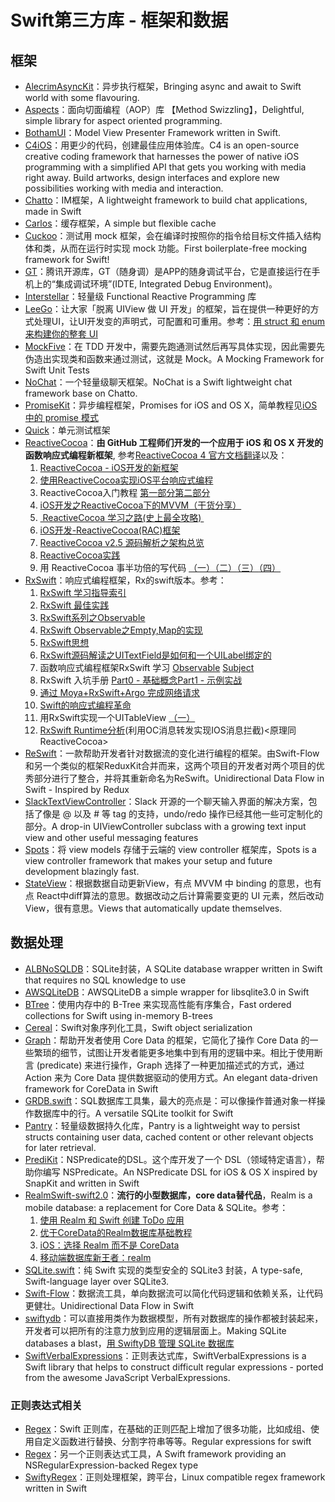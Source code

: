 # Swift第三方库 - 框架和数据
## 框架
- [AlecrimAsyncKit][1]：异步执行框架，Bringing async and await to Swift world with some flavouring.
- [Aspects][2]：面向切面编程（AOP）库 【Method Swizzling】，Delightful, simple library for aspect oriented programming.
- [BothamUI][3]：Model View Presenter Framework written in Swift.
- [C4iOS][4]：用更少的代码，创建最佳应用体验库。C4 is an open-source creative coding framework that harnesses the power of native iOS programming with a simplified API that gets you working with media right away. Build artworks, design interfaces and explore new possibilities working with media and interaction.
- [Chatto][5]：IM框架，A lightweight framework to build chat applications, made in Swift
- [Carlos][6]：缓存框架，A simple but flexible cache
- [Cuckoo][7]：测试用 mock 框架，会在编译时按照你的指令给目标文件插入结构体和类，从而在运行时实现 mock 功能。First boilerplate-free mocking framework for Swift!
- [GT][8]：腾讯开源库，GT（随身调）是APP的随身调试平台，它是直接运行在手机上的“集成调试环境”(IDTE, Integrated Debug Environment)。
- [Interstellar][9]：轻量级 Functional Reactive Programming 库
- [LeeGo][10]：让大家「脱离 UIView 做 UI 开发」的框架，旨在提供一种更好的方式处理UI，让UI开发变的声明式，可配置和可重用。参考：[用 struct 和 enum 来构建你的整套 UI][11]
- [MockFive][12]：在 TDD 开发中，需要先跑通测试然后再写具体实现，因此需要先伪造出实现类和函数来通过测试，这就是 Mock。A Mocking Framework for Swift Unit Tests
- [NoChat][13]：一个轻量级聊天框架。NoChat is a Swift lightweight chat framework base on Chatto.
- [PromiseKit][14]：异步编程框架，Promises for iOS and OS X，简单教程见[iOS 中的 promise 模式][15]
- [Quick][16]：单元测试框架
- [ReactiveCocoa][17]：**由 GitHub 工程师们开发的一个应用于 iOS 和 OS X 开发的函数响应式编程新框架**, 参考[ReactiveCocoa 4 官方文档翻译][18]以及：
	1. [ReactiveCocoa - iOS开发的新框架][19]
	2. [使用ReactiveCocoa实现iOS平台响应式编程][20]
	2. ReactiveCocoa入门教程 [第一部分][21][第二部分][22]
	3. [iOS开发之ReactiveCocoa下的MVVM（干货分享）][23]
	4. [ ReactiveCocoa 学习之路(史上最全攻略) ][24]
	5. [iOS开发-ReactiveCocoa(RAC)框架][25]
	6. [ReactiveCocoa v2.5 源码解析之架构总览][26]
	7. [ReactiveCocoa实践][27]
	8. 用 ReactiveCocoa 事半功倍的写代码 [（一）][28][（二）][29][（三）][30][（四）][31]
- [RxSwift][32]：响应式编程框架，Rx的swift版本。参考：
	1. [RxSwift 学习指导索引][33]
	2. [RxSwift 最佳实践][34]
	1. [RxSwift系列之Observable][35]
	2. [RxSwift Observable之Empty,Map的实现][36]
	3. [RxSwift思想][37]
	4. [RxSwift源码解读之UITextField是如何和一个UILabel绑定的][38]
	5. 函数响应式编程框架RxSwift 学习 [Observable][39] [Subject][40]
	6. RxSwift 入坑手册 [Part0 - 基础概念][41][Part1 - 示例实战][42]
	7. [通过 Moya+RxSwift+Argo 完成网络请求][43]
	8. [Swift的响应式编程革命][44]
	9. 用RxSwift实现一个UITableView [（一）][45]
	10. [RxSwift Runtime分析][46](利用OC消息转发实现IOS消息拦截)\<原理同ReactiveCocoa\>
- [ReSwift][47]：一款帮助开发者针对数据流的变化进行编程的框架。由Swift-Flow和另一个类似的框架ReduxKit合并而来，这两个项目的开发者对两个项目的优秀部分进行了整合，并将其重新命名为ReSwift。Unidirectional Data Flow in Swift - Inspired by Redux
- [SlackTextViewController][48]：Slack 开源的一个聊天输入界面的解决方案，包括了像是 @ 以及 # 等 tag 的支持，undo/redo 操作已经其他一些可定制化的部分。A drop-in UIViewController subclass with a growing text input view and other useful messaging features
- [Spots][49]：将 view models 存储于云端的 view controller 框架库，Spots is a view controller framework that makes your setup and future development blazingly fast.
- [StateView][50]：根据数据自动更新View，有点 MVVM 中 binding 的意思，也有点 React中diff算法的意思。数据改动之后计算需要变更的 UI 元素，然后改动 View，很有意思。Views that automatically update themselves.

## 数据处理
- [ALBNoSQLDB][51]：SQLite封装，A SQLite database wrapper written in Swift that requires no SQL knowledge to use
- [AWSQLiteDB][52]：AWSQLiteDB a simple wrapper for libsqlite3.0 in Swift
- [BTree][53]：使用内存中的 B-Tree 来实现高性能有序集合，Fast ordered collections for Swift using in-memory B-trees
- [Cereal][54]：Swift对象序列化工具，Swift object serialization
- [Graph][55]：帮助开发者使用 Core Data 的框架，它简化了操作 Core Data 的一些繁琐的细节，试图让开发者能更多地集中到有用的逻辑中来。相比于使用断言 (predicate) 来进行操作，Graph 选择了一种更加描述式的方式，通过 Action 来为 Core Data 提供数据驱动的使用方式。An elegant data-driven framework for CoreData in Swift
- [GRDB.swift][56]：SQL数据库工具集，最大的亮点是：可以像操作普通对象一样操作数据库中的行。A versatile SQLite toolkit for Swift
- [Pantry][57]：轻量级数据持久化库，Pantry is a lightweight way to persist structs containing user data, cached content or other relevant objects for later retrieval.
- [PrediKit][58]：NSPredicate的DSL。这个库开发了一个 DSL（领域特定语言），帮助你编写 NSPredicate。An NSPredicate DSL for iOS & OS X inspired by SnapKit and written in Swift
- [RealmSwift-swift2.0][59]：**流行的小型数据库，core data替代品**，Realm is a mobile database: a replacement for Core Data & SQLite。参考：
	1. [使用 Realm 和 Swift 创建 ToDo 应用][60]
	2. [优于CoreData的Realm数据库基础教程][61]
	3. [iOS：选择 Realm 而不是 CoreData][62]
	4. [移动端数据库新王者：realm][63]
- [SQLite.swift][64]：纯 Swift 实现的类型安全的 SQLite3 封装，A type-safe, Swift-language layer over SQLite3.
- [Swift-Flow][65]：数据流工具，单向数据流可以简化代码逻辑和依赖关系，让代码更健壮。Unidirectional Data Flow in Swift
- [swiftydb][66]：可以直接用类作为数据模型，所有对数据库的操作都被封装起来，开发者可以把所有的注意力放到应用的逻辑层面上。Making SQLite databases a blast，[用 SwiftyDB 管理 SQLite 数据库][67]
- [SwiftVerbalExpressions][68]：正则表达式库，SwiftVerbalExpressions is a Swift library that helps to construct difficult regular expressions - ported from the awesome JavaScript VerbalExpressions.

### 正则表达式相关
- [Regex][69]：Swift 正则库，在基础的正则匹配上增加了很多功能，比如成组、使用自定义函数进行替换、分割字符串等等。Regular expressions for swift
- [Regex][70]：另一个正则表达式工具，A Swift framework providing an NSRegularExpression-backed Regex type
- [SwiftyRegex][71]：正则处理框架，跨平台，Linux compatible regex framework written in Swift

[1]:	https://github.com/Alecrim/AlecrimAsyncKit "AlecrimAsyncKit"
[2]:	https://github.com/steipete/Aspects "Aspects"
[3]:	https://github.com/Karumi/BothamUI "BothamUI"
[4]:	https://github.com/C4Framework/C4iOS "C4iOS"
[5]:	https://github.com/badoo/Chatto "Chatto"
[6]:	https://github.com/WeltN24/Carlos "Carlos"
[7]:	https://github.com/SwiftKit/Cuckoo "Cuckoo"
[8]:	https://github.com/TencentOpen/GT "GT"
[9]:	https://github.com/JensRavens/Interstellar "Interstellar"
[10]:	https://github.com/wangshengjia/LeeGo "LeeGo"
[11]:	http://allblue.me/swift/2016/05/26/LeeGo-chinese-version/
[12]:	https://github.com/DeliciousRaspberryPi/MockFive "MockFive"
[13]:	https://github.com/little2s/NoChat "NoChat"
[14]:	https://github.com/mxcl/PromiseKit "PromiseKit"
[15]:	http://nathanli.cn/2015/11/15/ios-%E4%B8%AD%E7%9A%84-promise-%E6%A8%A1%E5%BC%8F/ "iOS 中的 promise 模式"
[16]:	https://github.com/Quick/Quick "Quick"
[17]:	https://github.com/ReactiveCocoa/ReactiveCocoa "ReactiveCocoa"
[18]:	http://www.jianshu.com/p/226f33fcce51 "ReactiveCocoa 4 官方文档翻译"
[19]:	http://www.devtang.com/blog/2014/02/11/reactivecocoa-introduction
[20]:	http://www.itiger.me/?p=38
[21]:	http://www.cnblogs.com/tmacforever/p/4878180.html "ReactiveCocoa入门教程——第一部分(转)"
[22]:	http://www.cnblogs.com/tmacforever/p/4882462.html "ReactiveCocoa入门教程——第二部分(转)"
[23]:	http://www.cnblogs.com/ludashi/p/4925042.html "iOS开发之ReactiveCocoa下的MVVM（干货分享）"
[24]:	http://runningyoung.github.io/ios/ReactiveCocoa/ "ReactiveCocoa 学习之路(史上最全攻略)"
[25]:	http://yimouleng.com/2015/12/20/ios-ReactiveCocoa/ "iOS开发-ReactiveCocoa(RAC)框架"
[26]:	http://blog.leichunfeng.com/blog/2015/12/25/reactivecocoa-v2-dot-5-yuan-ma-jie-xi-zhi-jia-gou-zong-lan/ "ReactiveCocoa v2.5 源码解析之架构总览"
[27]:	http://beice1990.duapp.com/reactivecocoashi-jian/ "ReactiveCocoa实践"
[28]:	http://fengjian0106.github.io/2016/04/17/The-Power-Of-Composition-In-FRP-Part-1/ "用 ReactiveCocoa 事半功倍的写代码（一）"
[29]:	http://fengjian0106.github.io/2016/04/26/The-Power-Of-Composition-In-FRP-Part-2/ "用 ReactiveCocoa 事半功倍的写代码（二）"
[30]:	http://fengjian0106.github.io/2016/04/28/The-Power-Of-Composition-In-FRP-Part-3/ "用 ReactiveCocoa 事半功倍的写代码（三）"
[31]:	http://fengjian0106.github.io/2016/05/03/The-Power-Of-Composition-In-FRP-Part-4/ "用 ReactiveCocoa 事半功倍的写代码（四）"
[32]:	https://github.com/ReactiveX/RxSwift "RxSwift"
[33]:	http://t.swift.gg/d/2-rxswift
[34]:	https://github.com/ipader/SwiftGuide/wiki/RxSwift%20%E6%9C%80%E4%BD%B3%E5%AE%9E%E8%B7%B5 "RxSwift 最佳实践"
[35]:	http://fengdeng.github.io/blog/2016/01/12/rxswiftxi-lie-zhi-observable/ "RxSwift系列之Observable"
[36]:	http://fengdeng.github.io/blog/2016/01/13/rxswift-observablezhi-just/ "RxSwift Observable之Empty,Map的实现"
[37]:	http://fengdeng.github.io/blog/2016/01/19/rxswiftsi-xiang/ "RxSwift思想"
[38]:	http://fengdeng.github.io/blog/2016/01/22/rxswift-dao-di-[?]-ge-uitextfieldshi-ru-he-he-[?]-ge-uilabelbang-ding-de/ "RxSwift源码解读之UITextField是如何和一个UILabel绑定的"
[39]:	http://www.jianshu.com/p/2351ba7f22e4 "函数响应式编程框架RxSwift 学习——Observable"
[40]:	http://www.jianshu.com/p/209cae2a54a1 "函数响应式编程框架RxSwift 学习——Subject"
[41]:	http://blog.callmewhy.com/2015/09/21/rxswift-getting-started-0/ "RxSwift 入坑手册 Part0 - 基础概念"
[42]:	http://blog.callmewhy.com/2015/09/23/rxswift-getting-started-1/ "RxSwift 入坑手册 Part1 - 示例实战"
[43]:	http://blog.callmewhy.com/2015/11/01/moya-rxswift-argo-lets-go/ "通过 Moya+RxSwift+Argo 完成网络请求"
[44]:	http://mp.weixin.qq.com/s?__biz=MzA3ODg4MDk0Ng==&mid=2651112245&idx=1&sn=6536b90c09651380ec2009eb46ed9281#rd
[45]:	http://www.jianshu.com/p/d57ff2b3e0d4 "【RxSwift系列】用RxSwift实现一个UITableView（一）"
[46]:	http://www.jianshu.com/p/77acd1bba906
[47]:	https://github.com/ReSwift/ReSwift "ReSwift"
[48]:	https://github.com/slackhq/SlackTextViewController "SlackTextViewController"
[49]:	https://github.com/hyperoslo/Spots "Spots"
[50]:	https://github.com/sahandnayebaziz/StateView "StateView"
[51]:	https://github.com/AaronBratcher/ALBNoSQLDB
[52]:	https://github.com/adow/AWSQLiteDB "AWSQLiteDB"
[53]:	https://github.com/lorentey/BTree "BTree"
[54]:	https://github.com/Weebly/Cereal "Cereal"
[55]:	https://github.com/CosmicMind/Graph "Graph"
[56]:	https://github.com/groue/GRDB.swift "GRDB.swift"
[57]:	https://github.com/nickoneill/Pantry "Pantry"
[58]:	https://github.com/KrakenDev/PrediKit "PrediKit"
[59]:	https://github.com/realm/realm-cocoa/tree/master/RealmSwift-swift2.0 "RealmSwift-swift2.0"
[60]:	http://swift.gg/2015/12/08/building-a-todo-app-using-realm-and-swift/ "使用 Realm 和 Swift 创建 ToDo 应用"
[61]:	http://www.cnblogs.com/jgCho/p/5286444.html "优于CoreData的Realm数据库基础教程"
[62]:	http://swift.gg/2015/12/08/ios-realm-instead-of-coredata/ "iOS：选择 Realm 而不是 CoreData"
[63]:	http://www.jianshu.com/p/2b4388cf2a2d "移动端数据库新王者：realm"
[64]:	https://github.com/stephencelis/SQLite.swift "SQLite.swift"
[65]:	https://github.com/Swift-Flow/Swift-Flow "Swift-Flow"
[66]:	https://github.com/Oyvindkg/swiftydb "swiftydb"
[67]:	http://swift.gg/2016/05/17/swiftydb/ "用 SwiftyDB 管理 SQLite 数据库"
[68]:	https://github.com/VerbalExpressions/SwiftVerbalExpressions "SwiftVerbalExpressions"
[69]:	https://github.com/crossroadlabs/Regex "Regex"
[70]:	https://github.com/sharplet/Regex "Regex"
[71]:	https://github.com/maxadamski/SwiftyRegex "SwiftyRegex"